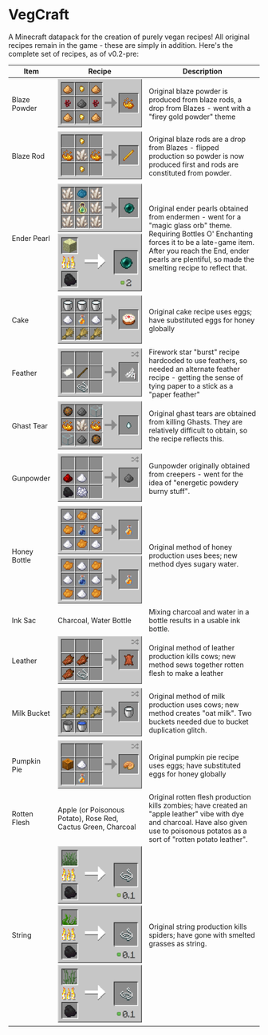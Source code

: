 # VegCraft

A Minecraft datapack for the creation of purely vegan recipes!
All original recipes remain in the game - these are simply in addition.
Here's the complete set of recipes, as of v0.2-pre:

Item | Recipe | Description
---- | ------ | ----------
Blaze Powder | ![Crafting table: top row: glowstone dust, gold nugget, glowstone dust; middle row: nether wart, gunpowder, nether wart; bottom row: glowstone dust, gold nugget, glowstone dust -> blaze powder](https://raw.githubusercontent.com/ACascarino/vegcraft/master/img/blaze_powder.png) | Original blaze powder is produced from blaze rods, a drop from Blazes - went with a "firey gold powder" theme
Blaze Rod | ![Crafting table: top row: -, gold nugget, -; middle row: blaze powder, stick, blaze powder; bottom row: -, gold nugget, - -> blaze rod](https://raw.githubusercontent.com/ACascarino/vegcraft/master/img/blaze_rod.png) | Original blaze rods are a drop from Blazes - flipped production so powder is now produced first and rods are constituted from powder.
Ender Pearl | ![Crafting table: top row: quartz, cyan dye, quartz; middle row: quartz, bottle o' enchanting, quartz; bottom row: quartz, quartz, quartz -> ender pearl](https://raw.githubusercontent.com/ACascarino/vegcraft/master/img/ender_pearl.png) ![Furnace: end stone -> ender pearl](https://raw.githubusercontent.com/ACascarino/vegcraft/master/img/ender_pearl_smithing.png) | Original ender pearls obtained from endermen - went for a "magic glass orb" theme. Requiring Bottles O' Enchanting forces it to be a late-game item. After you reach the End, ender pearls are plentiful, so made the smelting recipe to reflect that.
Cake | ![Crafting table: top row: 3 milk bucket; middle row: sugar, honey bottle, sugar; bottom row: 3 wheat -> cake](https://raw.githubusercontent.com/ACascarino/vegcraft/master/img/cake.png) | Original cake recipe uses eggs; have substituted eggs for honey globally
Feather | ![Crafting table: shapeless: paper, stick, string -> 4 feathers](https://raw.githubusercontent.com/ACascarino/vegcraft/master/img/feather.png) | Firework star "burst" recipe hardcoded to use feathers, so needed an alternate feather recipe - getting the sense of tying paper to a stick as a "paper feather"
Ghast Tear | ![Crafting table: top row: fire charge, gunpowder, glass; middle row: blaze powder, quartz, blaze powder; bottom row: glass, gunpowder, fire charge -> Ghast Tear](https://raw.githubusercontent.com/ACascarino/vegcraft/master/img/ghast_tear.png) | Original ghast tears are obtained from killing Ghasts. They are relatively difficult to obtain, so the recipe reflects this.
Gunpowder | ![Crafting table: shapeless: redstone dust, coal, bone meal, sugar -> gunpowder](https://raw.githubusercontent.com/ACascarino/vegcraft/master/img/gunpowder.png) | Gunpowder originally obtained from creepers - went for the idea of "energetic powdery burny stuff".
Honey Bottle | ![Crafting table: top row: sugar, orange dye, sugar; middle row: orange dye, water bottle, orange dye; bottom row: sugar, orange dye, sugar -> honey bottle](https://raw.githubusercontent.com/ACascarino/vegcraft/master/img/honey_bottle_1.png) ![Crafting table: top row: orange dye, sugar, orange dye; middle row: sugar, water bottle, sugar; bottom row: orange dye, sugar, orange dye -> honey bottle](https://raw.githubusercontent.com/ACascarino/vegcraft/master/img/honey_bottle_2.png) | Original method of honey production uses bees; new method dyes sugary water.
Ink Sac | Charcoal, Water Bottle | Mixing charcoal and water in a bottle results in a usable ink bottle.
Leather | ![Crafting table: shapeless: 3 rotten flesh, string -> leather](https://raw.githubusercontent.com/ACascarino/vegcraft/master/img/leather.png) | Original method of leather production kills cows; new method sews together rotten flesh to make a leather
Milk Bucket | ![Crafting table: shapeless: 3 wheat, bucket, water bucket -> milk bucket](https://raw.githubusercontent.com/ACascarino/vegcraft/master/img/milk_bucket.png) | Original method of milk production uses cows; new method creates "oat milk". Two buckets needed due to bucket duplication glitch.
Pumpkin Pie | ![Crafting table: shapeless: pumpkin, sugar, honey bottle -> pumpkin pie](https://raw.githubusercontent.com/ACascarino/vegcraft/master/img/pumpkin_pie.png) | Original pumpkin pie recipe uses eggs; have substituted eggs for honey globally
Rotten Flesh | Apple (or Poisonous Potato), Rose Red, Cactus Green, Charcoal | Original rotten flesh production kills zombies; have created an "apple leather" vibe with dye and charcoal. Have also given use to poisonous potatos as a sort of "rotten potato leather".
String | ![Smelting: grass -> string](https://raw.githubusercontent.com/ACascarino/vegcraft/master/img/string_grass.png) ![Smelting: seagrass -> string](https://raw.githubusercontent.com/ACascarino/vegcraft/master/img/string_seagrass.png) ![Smelting: tall grass -> string](https://raw.githubusercontent.com/ACascarino/vegcraft/master/img/string_tallgrass.png) | Original string production kills spiders; have gone with smelted grasses as string.
